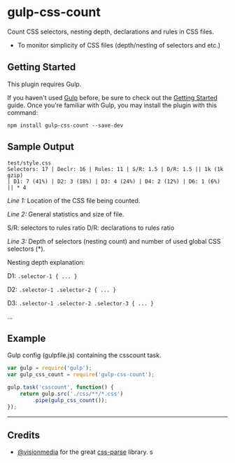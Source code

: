 gulp-css-count
===============

Count CSS selectors, nesting depth, declarations and rules in CSS files.

* To monitor simplicity of CSS files (depth/nesting of selectors and etc.)

## Getting Started

This plugin requires Gulp.

If you haven't used [Gulp](http://gulpjs.com/) before, be sure to check out the [Getting Started](https://github.com/gulpjs/gulp/blob/master/docs/getting-started.md) guide. Once you're familiar with Gulp, you may install the plugin with this command:

```shell
npm install gulp-css-count --save-dev
```

## Sample Output

```
test/style.css
Selectors: 17 | Declr: 16 | Rules: 11 | S/R: 1.5 | D/R: 1.5 || 1k (1k gzip)
| D1: 7 (41%) | D2: 3 (18%) | D3: 4 (24%) | D4: 2 (12%) | D6: 1 (6%) || * 4
```

*Line 1:* Location of the CSS file being counted.

*Line 2:* General statistics and size of file.

S/R: selectors to rules ratio
D/R: declarations to rules ratio

*Line 3:* Depth of selectors (nesting count) and number of used global CSS selectors (*).

Nesting depth explanation:

D1:
```.selector-1 { ... }```

D2:
```.selector-1 .selector-2 { ... }```

D3:
```.selector-1 .selector-2 .selector-3 { ... }```

...

## Example

Gulp config (gulpfile.js) containing the csscount task.

```js
var gulp = require('gulp');
var gulp_css_count = require('gulp-css-count');

gulp.task('csscount', function() {
	return gulp.src('./css/**/*.css')
		.pipe(gulp_css_count());
});
```

***

## Credits

* [@visionmedia](https://github.com/visionmedia) for the great [css-parse](https://github.com/visionmedia/css-parse) library.
s